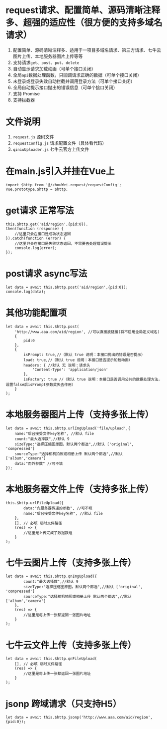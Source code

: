 # request请求、配置简单、源码清晰注释多、超强的适应性（很方便的支持多域名请求）
1. 配置简单、源码清晰注释多、适用于一项目多域名请求、第三方请求、七牛云图片上传、本地服务器图片上传等等
2. 支持请求`get`、`post`、`put`、`delete`
3. 自动显示请求加载动画（可单个接口关闭）
4. 全局`api`数据处理函数，只回调请求正确的数据（可单个接口关闭）
5. 未登录或登录失效自动拦截并调用登录方法（可单个接口关闭）
6. 全局自动提示接口抛出的错误信息（可单个接口关闭）
7. 支持 Promise
8. 支持拦截器

# 文件说明
1. `request.js` 源码文件
2. `requestConfig.js` 请求配置文件（具体看代码）
3. `qiniuUploader.js` 七牛云官方上传文件

# 在main.js引入并挂在Vue上
```
import $http from '@/zhouWei-request/requestConfig';
Vue.prototype.$http = $http;
```

# get请求 正常写法 
```
this.$http.get('aid/region',{pid:0}).
then(function (response) {
	//这里只会在接口是成功状态返回
}).catch(function (error) {
	//这里只会在接口是失败状态返回，不需要去处理错误提示
	console.log(error);
});
```

# post请求 async写法 
```
let data = await this.$http.post('aid/region',{pid:0});
console.log(data);
```

# 其他功能配置项
```
let data = await this.$http.post(
	'http://www.aaa.com/aid/region', //可以直接放链接(将不启用全局定义域名)
	{
		pid:0
	}, 
	{
		isPrompt: true,//（默认 true 说明：本接口抛出的错误是否提示）
		load: true,//（默认 true 说明：本接口是否提示加载动画）
		headers: { //默认 无 说明：请求头
			'Content-Type': 'application/json'
		},
		isFactory: true //（默认 true 说明：本接口是否调用公共的数据处理方法，设置false后isPrompt参数奖失去作用）
	}
);
```

# 本地服务器图片上传（支持多张上传）
```
let data = await this.$http.urlImgUpload('file/upload',{
	name:"后台接受文件key名称", //默认 file
	count:"最大选择数",//默认 9
	sizeType:"选择压缩图原图，默认两个都选",//默认 ['original', 'compressed']
	sourceType:"选择相机拍照或相册上传 默认两个都选",//默认 ['album','camera']
	data:"而外参数" //可不填
});
```
# 本地服务器文件上传（支持多张上传）
```
this.$http.urlFileUpload({
		data:"向服务器传递的参数", //可不填
		name:"后台接受文件key名称", //默认 file
	},
	[], // 必填 临时文件路径
	(res) => {
		//这里是上传完成了数据数组
	}
);
```

# 七牛云图片上传（支持多张上传）
```
let data = await this.$http.qnImgUpload({ 
		count:"最大选择数",//默认 9
		sizeType:"选择压缩图原图，默认两个都选",//默认 ['original', 'compressed']
		sourceType:"选择相机拍照或相册上传 默认两个都选",//默认 ['album','camera']
	},
	(res) => {
		//这里是每上传一张都返回一张图片地址
	}
);
```

# 七牛云文件上传（支持多张上传）
```
let data = await this.$http.qnFileUpload(
	[], // 必填 临时文件路径
	(res) => {
		//这里是每上传一张都返回一张图片地址
	}
);
```
# jsonp 跨域请求（只支持H5）
```
let data = await this.$http.jsonp('http://www.aaa.com/aid/region',{pid:0});
```
